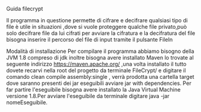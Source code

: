Guida filecrypt

Il programma in questione permette di cifrare e decifrare qualsiasi tipo di file è utile in situazioni ,dove si vuole proteggere qualche file privato,può solo decifrare file da lui cifrati per avviare la cifratura e la decifratura del file bisogna inserire il percorso del file di input tramite il pulsante FileIn


Modalità di installazione 
Per compilare il programma abbiamo bisogno della JVM 1.8 compreso di jdk inoltre bisogna avere installato Maven lo trovate al seguente indirizzo
https://maven.apache.org/ ,una volta installato il tutto dovete recarvi nella root del progetto da terminale FileCrypt/ e digitare il comando clean compile assembly:single , verrà prodotta una cartella target dove saranno presenti dei jar eseguibili avviare jar with dependencies.
Per far partire l'eseguibile bisogna avere installato la Java Virtual Machine versione 1.8.Per avviare l'eseguibile da terminale digitare java -jar  nomeEseguibile.
